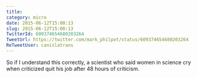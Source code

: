 ```yaml
---
title: 
category: micro
date: 2015-06-12T15:00:13
slug: 2015-06-12T15:00:13
TwitterId: 609374654680203264
TweetUrl: https://twitter.com/mark_philpot/status/609374654680203264
ReTweetUser: canislatrans
---
```


<i class="fa fa-retweet" aria-hidden="true"></i> So if I understand this correctly, a scientist who said women in science cry when criticized quit his job after 48 hours of criticism.